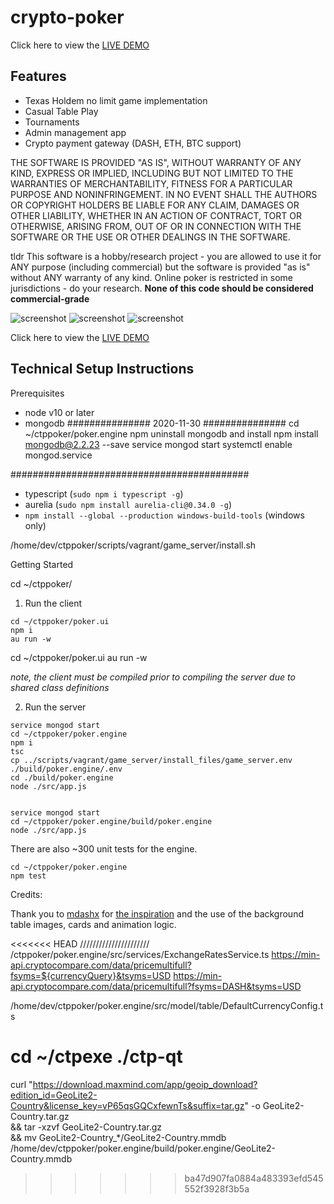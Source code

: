 ﻿# crypto-poker
 
 Click here to view the [LIVE DEMO](https://troyshouse.poker/)

Features
---
* Texas Holdem no limit game implementation
* Casual Table Play
* Tournaments
* Admin management app
* Crypto payment gateway (DASH, ETH, BTC support)

 THE SOFTWARE IS PROVIDED "AS IS", WITHOUT WARRANTY OF ANY KIND, EXPRESS OR IMPLIED, INCLUDING BUT NOT LIMITED TO THE WARRANTIES OF MERCHANTABILITY, FITNESS FOR A PARTICULAR PURPOSE AND NONINFRINGEMENT. IN NO EVENT SHALL THE AUTHORS OR COPYRIGHT HOLDERS BE LIABLE FOR ANY CLAIM, DAMAGES OR OTHER LIABILITY, WHETHER IN AN ACTION OF CONTRACT, TORT OR OTHERWISE, ARISING FROM, OUT OF OR IN CONNECTION WITH THE SOFTWARE OR THE USE OR OTHER DEALINGS IN THE SOFTWARE.
 
 tldr
 This software is a hobby/research project - you are allowed to use it for ANY purpose (including commercial) but the software is provided "as is" without ANY warranty of any kind. Online poker is restricted in some jurisdictions - do your research. **None of this code should be considered commercial-grade**
 
 ![screenshot](https://i.imgur.com/aLDDolt.png "Screenshot")
 ![screenshot](https://i.imgur.com/3jfNjfQ.png "Admin 1")
 ![screenshot](https://i.imgur.com/jUEddky.png "Admin 2")


Click here to view the [LIVE DEMO](https://troyshouse.poker/)




Technical Setup Instructions
---

Prerequisites
* node v10 or later
* mongodb
############### 2020-11-30  ###############
cd ~/ctppoker/poker.engine
npm uninstall mongodb
 and install
npm install mongodb@2.2.23 --save
service mongod start
systemctl enable mongod.service

###########################################

* typescript (`sudo npm i typescript -g`)
* aurelia (`sudo npm install aurelia-cli@0.34.0 -g`)
* `npm install --global --production windows-build-tools` (windows only)

/home/dev/ctppoker/scripts/vagrant/game_server/install.sh

Getting Started

cd ~/ctppoker/

1) Run the client
```
cd ~/ctppoker/poker.ui
npm i
au run -w
```
cd ~/ctppoker/poker.ui
au run -w

*note, the client must be compiled prior to compiling the server due to shared class definitions*

2) Run the server
```
service mongod start
cd ~/ctppoker/poker.engine
npm i
tsc
cp ../scripts/vagrant/game_server/install_files/game_server.env ./build/poker.engine/.env
cd ./build/poker.engine
node ./src/app.js


service mongod start
cd ~/ctppoker/poker.engine/build/poker.engine
node ./src/app.js
```

There are also ~300 unit tests for the engine.
```
cd ~/ctppoker/poker.engine
npm test
```


Credits:

Thank you to [mdashx](https://github.com/mdashx) for [the inspiration](https://github.com/mdashx/pangea-poker-frontend) and the use of the background table images, cards and animation logic.


<<<<<<< HEAD
//////////////////////
/ctppoker/poker.engine/src/services/ExchangeRatesService.ts
    https://min-api.cryptocompare.com/data/pricemultifull?fsyms=${currencyQuery}&tsyms=USD
    https://min-api.cryptocompare.com/data/pricemultifull?fsyms=DASH&tsyms=USD

/home/dev/ctppoker/poker.engine/src/model/table/DefaultCurrencyConfig.ts


cd ~/ctpexe
./ctp-qt
=======
curl "https://download.maxmind.com/app/geoip_download?edition_id=GeoLite2-Country&license_key=vP65qsGQCxfewnTs&suffix=tar.gz" -o GeoLite2-Country.tar.gz \
  && tar -xzvf GeoLite2-Country.tar.gz \
  && mv GeoLite2-Country_*/GeoLite2-Country.mmdb /home/dev/ctppoker/poker.engine/build/poker.engine/GeoLite2-Country.mmdb
  
>>>>>>> ba47d907fa0884a483393efd545552f3928f3b5a
